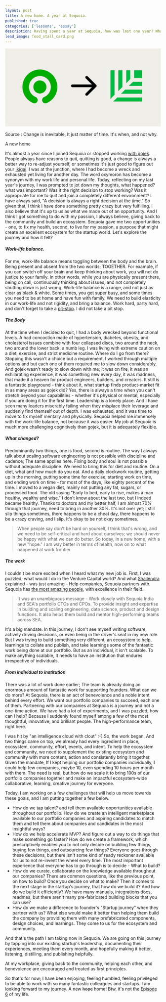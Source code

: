 ```yaml
---
layout: post
title: A new home. A year at Sequoia.
published: true
categories: ['lessons', 'essay']
description: Having spent a year at Sequoia, how was last one year? What lies ahead?
lead_image: food_stall_card.png
---
```




![Hawker Center](/assets/images/year_at_sequoia.png)
<div class="footnote">
Source : Change is inevitable, It just matter of time. It's when, and not why.
<p/>
</div>
A new home

It's almost a year since I joined Sequoia or stopped working [with gojek](/content/Good-byes-are-tough,-but-this-isn't-a-good-bye). People always have reasons to quit, quitting is good, a change is always a better way to re-adjust yourself, or sometimes it's just good to figure out your [Ikigai](https://en.wikipedia.org/wiki/Ikigai). I was at the junction, where I had become a wreck and exhausted yet living for another day. The word oxymoron has become a synonym with my work life and personal life. 
Today, reflecting on my last year's journey, I was prompted to jot down my thoughts, what happened? what was important? Was it the right decision to stop working? Was it appropriate for me to quit and join a completely different environment? I have always said, "A decision is always a right decision at the time." So given that, I think I have done something pretty crazy but very fulfilling.
I also believe that it's up to us as what we made out of an opportunity. And I think I got something to do with my passion, I always believe, giving back to the community and build an ecosystem. Sequoia gave me two opportunities - one, to fix my health, second, to live for my passion, a purpose that might create an excellent ecosystem for the startup world.
Let's explore the journey and how it felt?
##### Work-life balance.
For me, work-life balance means toggling between the body and the brain. Being present and absent from the two worlds; TOGETHER. For example, if you can switch off your brain and keep thinking about work, you will not do justice to your family. In other words, while you are physically present there, being on call, continuously thinking about issues, and not completely shutting down is just wrong. Work-life balance is a range, and not just as clear as black & white. Some times, you get super busy, and some times you need to be at home and have fun with family. We need to build elasticity in our work-life and not rigidity, and bring a balance. Work hard, party hard, and don't forget to take a [pit-stop](/content/A-pit-stop). I did not take a pit stop. 
##### The Body
At the time when I decided to quit, I had a body wrecked beyond functional levels. A had concoction made of hypertension, diabetes, obesity, and cholesterol issues combine with four collapsed discs, two around the neck, two around the lower back, a numb leg. I was living with extreme caution on a diet, exercise, and strict medicine routine. Where do I go from there? Stopping this wasn't a choice but a requirement. I worked through multiple options and but each one of them required me to slow down considerably. And gojek wasn't ready to slow down with me; it was on fire, it was an exhilarating experience, it was something new every day, it was madness, that made it a heaven for product engineers, builders, and creators. It still is a fantastic playground - think about it, what startup finds product-market fit in as many areas as gojek did? Yes, there is always a time when you can't stretch beyond your capabilities - whether it's physical or mental, especially if you are doing it for the first time. Leadership is a lonely place. And I have seen many leaders miserably failing when they misplace their leverage and suddenly find themself out of depth. I was exhausted, and it was time to move to fix myself mentally and physically.
Sequoia helped me immensely with the work-life balance, not because it was easier. My job at Sequoia is much more challenging cognitively than gojek, but it is adequately flexible. 
##### What changed?
Predominantly two things, one is food, second is routine. The way I always talk about scaling software engineering is not possible with discipline and cadence; The same applies here. Fixing body and soul is not possible without adequate discipline. We need to bring this for diet and routine. On a diet, what and how much do you eat. And a daily clockwork routine, getting up in the morning, putting some time for exercise, starting work on time, and ending work on time - for most of the days, like eighty percent of the time. I moved to a vegan diet, mainly not putting any fat, sugars, or processed food.  The old saying "Early to bed, early to rise, makes a man healthy, wealthy and wise." I don't know about the last two, but I indeed became healthy. Thanks to doctors and my better half, I am almost 70% through that journey, need to bring in another 30%. It's not over yet; I still slip things sometimes, there happens to be a cheat day, there happens to be a crazy craving, and I slip. It's okay to be not okay sometimes.
> When people say don't be hard on yourself, I think that's wrong, and we need to be self-critical and hard about ourselves; we should never be happy with what we can do better.
So today, in a new home, with a new "hope." I am way better in terms of health, now on to what happened at work frontier.

##### The work
I couldn't be more excited when I heard what my new job is. First, I was puzzled; what would I do in the Venture Capital world? And what [Shailendra](https://www.sequoiacap.com/india/people/shailendra-singh/) explained - was just amazing - Help companies, Sequoia partners with. Sequoia has [the most amazing people](https://www.sequoiacap.com/india/people/), with excellence in their field. 

> It was an unambiguous message - Work closely with Sequoia India and SEA's portfolio CTOs and CPOs.  To provide insight and expertise in building and scaling engineering, data science, product and design functions. It also helps them build and mentor high-performing teams across SEA.

It's a big mandate. In this journey, I don't see myself writing software, actively driving decisions, or even being in the driver's seat in my new role. But I was trying to build something very different, an ecosystem to help, learnings to collate and publish, and take learnings some of the fantastic work being done at our portfolio. But as an individual, it isn't scalable. To make anything scalable, It needs to have an institution that endures irrespective of individuals.

##### From individual to institution
There was a lot of work done earlier; The team is already doing an enormous amount of fantastic work for supporting founders. What can we do more? At Sequoia, there is an act of benevolence and a noble intent behind every effort. We want our portfolio companies to succeed, each one of them. Partnering with our companies at Sequoia is a journey and not a one-time action. We have had a lot of experiments, and I was puzzled; how can I help? Because I suddenly found myself among a few of the most thoughtful, innovative, and brilliant people. The high-performance team, right here. 

I was hit by "an intelligence cloud with clout" :-) So, the work began, And two things came on top, we already had every ingredient in place, ecosystem, community, effort, events, and intent. To help the ecosystem and community, we need to supplement the existing ecosystem and community with more content, action and consistently bring it together. 
Given the mandate, If I kept helping our portfolio companies individually, I could help few companies, maybe 10, even spending 10 hours per month with them. The need is real, but how do we scale it to bring 100s of our portfolio companies together and make an impactful ecosystem-wide collaborative, learning, creative journey for everyone.

Today, I am working on a few challenges that will help us move towards these goals, and I am putting together a few below.

* How do we tap talent? and tell them available opportunities available throughout our portfolio. How do we create an intelligent marketplace available to our portfolio companies and aspiring candidates to match them and tell them about companies and candidates in the most insightful ways?
* How do we help accelerate MVP? And figure out a way to do things that make something go faster? How do we create a framework, which prescriptively enables you to not only decide on building few things, buying few things, and outsourcing few things? Everyone goes through these decisions, but there isn't some kind of ready reckoner available for us to not re-invent the wheel every time. The most important experience that everyone has to go through is to decide - What to build?
* How do we curate, collaborate on the knowledge available throughout our companies? There are common questions, like the previous point, on how to build? Once you decide on what to make? Then it comes to the next stage in the startup's journey, that how do we build it? And how do we build it efficiently? We have many manuals, integrations docs, readmes, but there aren't many pre-fabricated building blocks that you can use? 
* How do we make a difference to founder's "Startup journey" when they partner with us? What else would make it better than helping them build the company by providing them with many prefabricated components, design choices, and learnings. They come to us for the ecosystem and community.

And that's the path I am taking now in Sequoia. We are going on this journey by tapping into our existing startup's leadership, documenting their experiences, meeting them every month, and hopefully making it better, listening, distilling, and publishing helpfully.

At my workplace, giving back to the community, helping each other, and benevolence are encouraged and treated as first principles.

So that's for now; I have been enjoying, feeling humbled, feeling privileged to be able to work with so many fantastic colleagues and startups. I am looking forward to my journey. A new ~~hope~~ home! Btw, it's not the [Episode 6](https://en.wikipedia.org/wiki/Star_Wars_(film)) of my life. 







